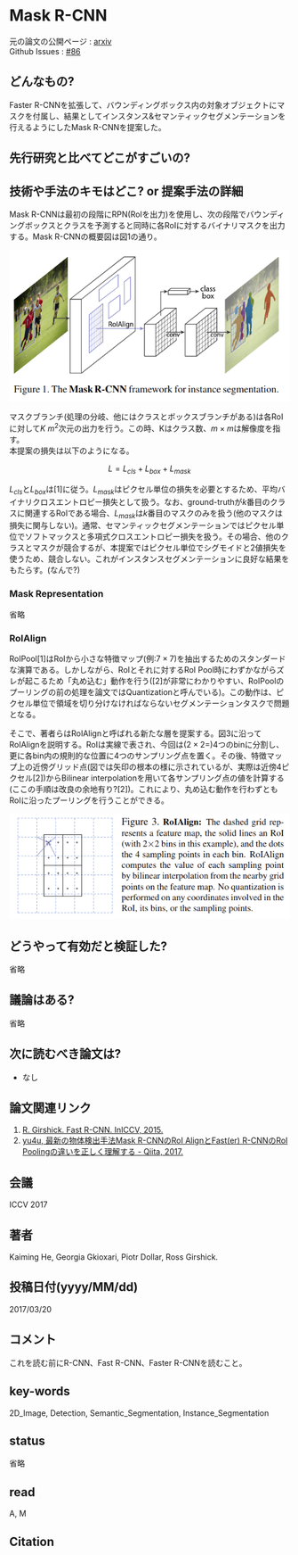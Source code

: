 # Mask R-CNN

元の論文の公開ページ : [arxiv](https://arxiv.org/abs/1703.06870)  
Github Issues : [#86](https://github.com/Obarads/obarads.github.io/issues/86)

## どんなもの?
Faster R-CNNを拡張して、バウンディングボックス内の対象オブジェクトにマスクを付属し、結果としてインスタンス&セマンティックセグメンテーションを行えるようにしたMask R-CNNを提案した。

## 先行研究と比べてどこがすごいの?

## 技術や手法のキモはどこ? or 提案手法の詳細
Mask R-CNNは最初の段階にRPN(RoIを出力)を使用し、次の段階でバウンディングボックスとクラスを予測すると同時に各RoIに対するバイナリマスクを出力する。Mask R-CNNの概要図は図1の通り。  

![fig1](img/MR/fig1.png)

マスクブランチ(処理の分岐、他にはクラスとボックスブランチがある)は各RoIに対して$K \ m^2$次元の出力を行う。この時、Kはクラス数、$m\times m$は解像度を指す。  
本提案の損失は以下のようになる。

$$
L=L_{c l s}+L_{b o x}+L_{m a s k}
$$

$L_ {cls}$と$L_ {box}$は[1]に従う。$L_ {mask}$はピクセル単位の損失を必要とするため、平均バイナリクロスエントロピー損失として扱う。なお、ground-truthが$k$番目のクラスに関連するRoIである場合、$L_ {mask}$は$k$番目のマスクのみを扱う(他のマスクは損失に関与しない)。通常、セマンティックセグメンテーションではピクセル単位でソフトマックスと多項式クロスエントロピー損失を扱う。その場合、他のクラスとマスクが競合するが、本提案ではピクセル単位でシグモイドと2値損失を使うため、競合しない。これがインスタンスセグメンテーションに良好な結果をもたらす。(なんで?)

### Mask Representation
省略

### RoIAlign
RoIPool[1]はRoIから小さな特徴マップ(例:$7\times 7$)を抽出するためのスタンダードな演算である。しかしながら、RoIとそれに対するRoI Pool時にわずかながらズレが起こるため「丸め込む」動作を行う([2]が非常にわかりやすい、RoIPoolのプーリングの前の処理を論文ではQuantizationと呼んでいる)。この動作は、ピクセル単位で領域を切り分けなければならないセグメンテーションタスクで問題となる。

そこで、著者らはRoIAlignと呼ばれる新たな層を提案する。図3に沿ってRoIAlignを説明する。RoIは実線で表され、今回は($2\times2=$)4つのbinに分割し、更に各bin内の規則的な位置に4つのサンプリング点を置く。その後、特徴マップ上の近傍グリッド点(図では矢印の根本の様に示されているが、実際は近傍4ピクセル[2])からBilinear interpolationを用いて各サンプリング点の値を計算する(ここの手順は改良の余地有り?[2])。これにより、丸め込む動作を行わずともRoIに沿ったプーリングを行うことができる。

![fig3](img/MR/fig3.png)

## どうやって有効だと検証した?
省略

## 議論はある?
省略

## 次に読むべき論文は?
- なし

## 論文関連リンク
1. [R. Girshick. Fast R-CNN. InICCV, 2015.](https://arxiv.org/abs/1504.08083?context=cs.CV)
2. [yu4u, 最新の物体検出手法Mask R-CNNのRoI AlignとFast(er) R-CNNのRoI Poolingの違いを正しく理解する - Qiita, 2017.](https://qiita.com/yu4u/items/5cbe9db166a5d72f9eb8)

## 会議
ICCV 2017

## 著者
Kaiming He, Georgia Gkioxari, Piotr Dollar, Ross Girshick.

## 投稿日付(yyyy/MM/dd)
2017/03/20

## コメント
これを読む前にR-CNN、Fast R-CNN、Faster R-CNNを読むこと。

## key-words
2D_Image, Detection, Semantic_Segmentation, Instance_Segmentation

## status
省略

## read
A, M

## Citation
